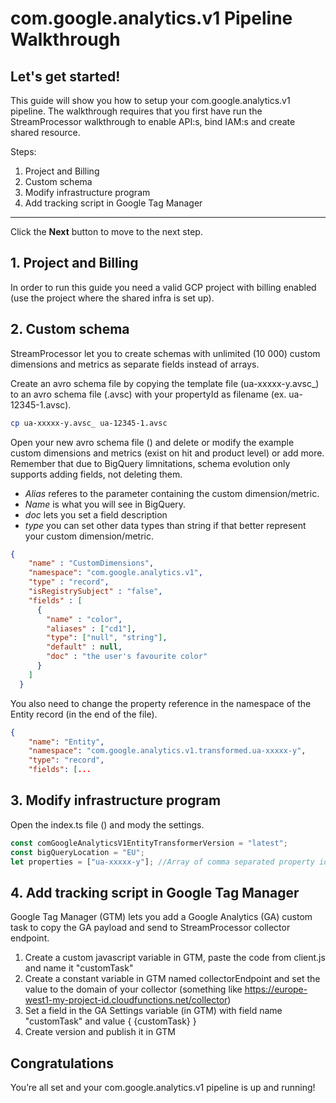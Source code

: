 # com.google.analytics.v1 Pipeline Walkthrough

<walkthrough-author name="Robert Sahlin" repositoryUrl="" tutorialName="com.google.analytics.v1 Pipeline Walkthrough"></walkthrough-author>

## Let's get started!
This guide will show you how to setup your com.google.analytics.v1 pipeline. The walkthrough requires that you first have run the StreamProcessor walkthrough to enable API:s, bind IAM:s and create shared resource.

Steps:

1. Project and Billing
2. Custom schema
3. Modify infrastructure program
4. Add tracking script in Google Tag Manager

---

Click the **Next** button to move to the next step.

<walkthrough-tutorial-duration duration="10"></walkthrough-tutorial-duration>  

## 1. Project and Billing

In order to run this guide you need a valid GCP project with billing enabled (use the project where the shared infra is set up).

<walkthrough-project-billing-setup></walkthrough-project-billing-setup>

## 2. Custom schema

StreamProcessor let you to create schemas with unlimited (10 000) custom dimensions and metrics as separate fields instead of arrays.

Create an avro schema file by copying the template file (ua-xxxxx-y.avsc_) to an avro schema file (.avsc) with your propertyId as filename (ex. ua-12345-1.avsc).

```bash
cp ua-xxxxx-y.avsc_ ua-12345-1.avsc
```
Open your new avro schema file (<walkthrough-cloud-shell-editor-icon></walkthrough-cloud-shell-editor-icon>) and delete or modify the example custom dimensions and metrics (exist on hit and product level) or add more. Remember that due to BigQuery limnitations, schema evolution only supports adding fields, not deleting them. 
- *Alias* referes to the parameter containing the custom dimension/metric.
- *Name* is what you will see in BigQuery. 
- *doc* lets you set a field description
- *type* you can set other data types than string if that better represent your custom dimension/metric.

```json
{
    "name" : "CustomDimensions",
    "namespace": "com.google.analytics.v1", 
    "type" : "record",
    "isRegistrySubject" : "false", 
    "fields" : [
      {
        "name" : "color",
        "aliases" : ["cd1"], 
        "type": ["null", "string"],
        "default" : null,
        "doc" : "the user's favourite color"
      }
    ]
  }
```

You also need to change the property reference in the namespace of the Entity record (in the end of the file).

```json
{
    "name": "Entity",
    "namespace": "com.google.analytics.v1.transformed.ua-xxxxx-y",
    "type": "record",
    "fields": [...
```

## 3. Modify infrastructure program

Open the index.ts file (<walkthrough-cloud-shell-editor-icon></walkthrough-cloud-shell-editor-icon>) and mody the settings.

```javascript
const comGoogleAnalyticsV1EntityTransformerVersion = "latest";
const bigQueryLocation = "EU";
let properties = ["ua-xxxxx-y"]; //Array of comma separated property id:s
```

## 4. Add tracking script in Google Tag Manager
Google Tag Manager (GTM) lets you add a Google Analytics (GA) custom task to copy the GA payload and send to StreamProcessor collector endpoint.
1. Create a custom javascript variable in GTM, paste the code from client.js and name it "customTask"
2. Create a constant variable in GTM named collectorEndpoint and set the value to the domain of your collector (something like https://europe-west1-my-project-id.cloudfunctions.net/collector)
3. Set a field in the GA Settings variable (in GTM) with field name "customTask" and value { {customTask} }
4. Create version and publish it in GTM

## Congratulations

<walkthrough-conclusion-trophy></walkthrough-conclusion-trophy>

You’re all set and your com.google.analytics.v1 pipeline is up and running!